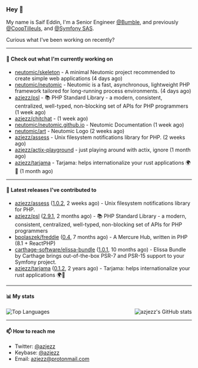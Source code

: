 ### Hey 👋

My name is Saif Eddin, I'm a Senior Engineer [@Bumble](https://bumble.com/), and previously [@CoopTilleuls](https://les-tilleuls.coop/en), and [@Symfony SAS](https://symfony.com). 

Curious what I've been working on recently?

---

#### 👷 Check out what I'm currently working on

- [neutomic/skeleton](https://github.com/neutomic/skeleton) - A minimal Neutomic project recommended to create simple web applications (4 days ago)
- [neutomic/neutomic](https://github.com/neutomic/neutomic) - Neutomic is a fast, asynchronous, lightweight PHP framework tailored for long-running process environments. (4 days ago)
- [azjezz/psl](https://github.com/azjezz/psl) - 📚 PHP Standard Library - a modern, consistent, centralized, well-typed, non-blocking set of APIs for PHP programmers (1 week ago)
- [azjezz/chitchat](https://github.com/azjezz/chitchat) -  (1 week ago)
- [neutomic/neutomic.github.io](https://github.com/neutomic/neutomic.github.io) - Neutomic Documentation (1 week ago)
- [neutomic/art](https://github.com/neutomic/art) - Neutomic Logo (2 weeks ago)
- [azjezz/assess](https://github.com/azjezz/assess) - Unix filesystem notifications library for PHP. (2 weeks ago)
- [azjezz/actix-playground](https://github.com/azjezz/actix-playground) - just playing around with actix, ignore (1 month ago)
- [azjezz/tarjama](https://github.com/azjezz/tarjama) - Tarjama: helps internationalize your rust applications 🌍🦀 (1 month ago)

---

#### 🔭 Latest releases I've contributed to

- [azjezz/assess](https://github.com/azjezz/assess) ([1.0.2](https://github.com/azjezz/assess/releases/tag/1.0.2), 2 weeks ago) - Unix filesystem notifications library for PHP.
- [azjezz/psl](https://github.com/azjezz/psl) ([2.9.1](https://github.com/azjezz/psl/releases/tag/2.9.1), 2 months ago) - 📚 PHP Standard Library - a modern, consistent, centralized, well-typed, non-blocking set of APIs for PHP programmers
- [bpolaszek/freddie](https://github.com/bpolaszek/freddie) ([0.4](https://github.com/bpolaszek/freddie/releases/tag/0.4), 7 months ago) - A Mercure Hub, written in PHP (8.1 &#43; ReactPHP)
- [carthage-software/elissa-bundle](https://github.com/carthage-software/elissa-bundle) ([1.0.1](https://github.com/carthage-software/elissa-bundle/releases/tag/1.0.1), 10 months ago) - Elissa Bundle by Carthage brings out-of-the-box PSR-7 and PSR-15 support to your Symfony project.
- [azjezz/tarjama](https://github.com/azjezz/tarjama) ([0.1.2](https://github.com/azjezz/tarjama/releases/tag/0.1.2), 2 years ago) - Tarjama: helps internationalize your rust applications 🌍🦀

---

#### 📊 My stats

<img align="right" alt="azjezz's GitHub stats" src="https://github-readme-stats.vercel.app/api?username=azjezz&count_private=1&show_icons=true&" />

![Top Languages](https://github-readme-stats.vercel.app/api/top-langs/?username=azjezz)

---

#### 📫 How to reach me

- Twitter: [@azjezz](https://twitter.com/azjezz)
- Keybase: [@azjezz](https://keybase.io/azjezz)
- Email: [azjezz@protonmail.com](mailto://azjezz@protonmail.com)
